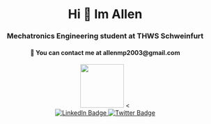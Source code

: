 <div id="header" align="center">
  <h1> Hi 👋 Im Allen </h1>
  <h3>Mechatronics Engineering student at THWS Schweinfurt</h3>
  <h4>📩 You can contact me at allenmp2003@gmail.com</h4>
  
  <img src="https://media.giphy.com/media/UoLt6Tm8wlSnWGfSFs/giphy.gif" width="100"/>
  <
  <div id="badges">
  <a href="https://www.linkedin.com/in/allen-p-517818216/">
    <img src="https://img.shields.io/badge/LinkedIn-blue?style=for-the-badge&logo=linkedin&logoColor=white" alt="LinkedIn Badge"/>
  </a>
  <a href="https://twitter.com/e_escalade">
    <img src="https://img.shields.io/badge/Twitter-blue?style=for-the-badge&logo=twitter&logoColor=white" alt="Twitter Badge"/>
  </a>
</div>
</div>

<!---
AllenP3/AllenP3 is a ✨ special ✨ repository because its `README.md` (this file) appears on your GitHub profile.
You can click the Preview link to take a look at your changes.
--->
